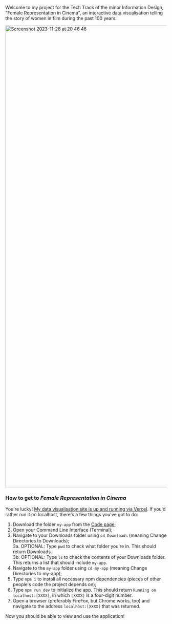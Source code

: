 Welcome to my project for the Tech Track of the minor Information Design, "Female Representation in Cinema", an interactive data visualisation telling the story of women in film during the past 100 years.

<img width="1440" alt="Screenshot 2023-11-28 at 20 46 46" src="https://github.com/briannededeugd/techtrack-23-24/assets/92082302/4e061a08-f55a-4add-be96-3019786b7023">

### How to get to _Female Representation in Cinema_
You're lucky! [My data visualisation site is up and running via Vercel](https://techtrack-2324.vercel.app/). If you'd rather run it on localhost, there's a few things you've got to do:

1. Download the folder `my-app` from the [Code page](https://github.com/briannededeugd/techtrack-23-24);
2. Open your Command Line Interface (Terminal);
3. Navigate to your Downloads folder using `cd Downloads` (meaning Change Directories to Downloads);<br>
3a. OPTIONAL: Type `pwd` to check what folder you're in. This should return Downloads.<br>
3b. OPTIONAL: Type `ls` to check the contents of your Downloads folder. This returns a list that should include `my-app`.<br>
4. Navigate to the `my-app` folder using `cd my-app` (meaning Change Directories to my-app);
5. Type `npm i` to install all necessary npm dependencies (pieces of other people's code the project depends on);
6. Type `npm run dev` to initialize the app. This should return `Running on localhost:[XXXX]`, in which `[XXXX]` is a four-digit number.
7. Open a browser (preferably FireFox, but Chrome works, too) and navigate to the address `localhost:[XXXX]` that was returned.

Now you should be able to view and use the application!
